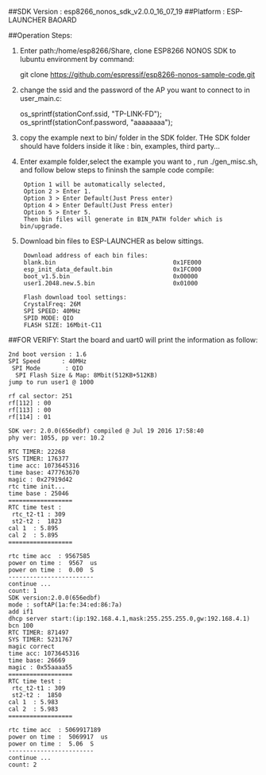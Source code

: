 ##SDK Version : esp8266_nonos_sdk_v2.0.0_16_07_19
##Platform : ESP-LAUNCHER BAOARD

##Operation Steps:

1. Enter path:/home/esp8266/Share, clone ESP8266 NONOS SDK to lubuntu environment by command: 
       
	git clone https://github.com/espressif/esp8266-nonos-sample-code.git
	   
2. change the ssid and the password of the AP you want to connect to in user_main.c:
		
	os_sprintf(stationConf.ssid, "TP-LINK-FD");
	os_sprintf(stationConf.password, "aaaaaaaa");

3. copy the example next to bin/ folder in the SDK folder. THe SDK folder should have folders inside it like : bin, examples, third party...
	   
4. Enter example folder,select the example you want to , run ./gen_misc.sh, and follow below steps to fininsh the sample code compile:
	
		Option 1 will be automatically selected, 
		Option 2 > Enter 1. 
		Option 3 > Enter Default(Just Press enter)
		Option 4 > Enter Default(Just Press enter)
		Option 5 > Enter 5.
		Then bin files will generate in BIN_PATH folder which is bin/upgrade.
	   
5. Download bin files to ESP-LAUNCHER as below sittings.
		
		Download address of each bin files:
		blank.bin				           		  0x1FE000
		esp_init_data_default.bin			  	  0x1FC000
		boot_v1.5.bin					   		  0x00000
		user1.2048.new.5.bin			          0x01000
		
		Flash download tool settings:
		CrystalFreq: 26M
		SPI SPEED: 40MHz
		SPID MODE: QIO
		FLASH SIZE: 16Mbit-C11
			
##FOR VERIFY: 
Start the board and uart0 will print the information as follow:

	2nd boot version : 1.6
  	SPI Speed      : 40MHz
 	 SPI Mode       : QIO
	  SPI Flash Size & Map: 8Mbit(512KB+512KB)
	jump to run user1 @ 1000

	rf cal sector: 251
	rf[112] : 00
	rf[113] : 00
	rf[114] : 01

	SDK ver: 2.0.0(656edbf) compiled @ Jul 19 2016 17:58:40
	phy ver: 1055, pp ver: 10.2

	RTC TIMER: 22268 
	SYS TIMER: 176377 
	time acc: 1073645316 
	time base: 477763670 
	magic : 0x27919d42
	rtc time init...
	time base : 25046 
	==================
	RTC time test : 
	 rtc_t2-t1 : 309 
	 st2-t2 :  1823  
	cal 1  : 5.895  
	cal 2  : 5.895 
	==================

	rtc time acc  : 9567585 
	power on time :  9567  us
	power on time :  0.00  S
	------------------------
	continue ...
	count: 1
	SDK version:2.0.0(656edbf)
	mode : softAP(1a:fe:34:ed:86:7a)
	add if1
	dhcp server start:(ip:192.168.4.1,mask:255.255.255.0,gw:192.168.4.1)
	bcn 100
	RTC TIMER: 871497 
	SYS TIMER: 5231767 
	magic correct
	time acc: 1073645316 
	time base: 26669 
	magic : 0x55aaaa55
	==================
	RTC time test : 
	 rtc_t2-t1 : 309 
	 st2-t2 :  1850  
	cal 1  : 5.983  
	cal 2  : 5.983 
	==================

	rtc time acc  : 5069917189 
	power on time :  5069917  us
	power on time :  5.06  S
	------------------------
	continue ...
	count: 2
